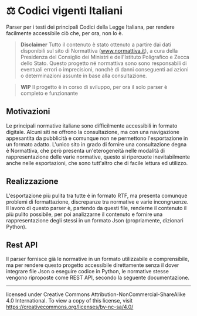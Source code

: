 # ⚖️ Codici vigenti Italiani

Parser per i testi dei principali Codici della Legge Italiana, per rendere facilmente accessibile ciò che, per ora, non lo è.

> **Disclaimer** Tutto il contenuto è stato ottenuto a partire dai dati disponibili sul sito di Normattiva (www.normattiva.it), a cura della Presidenza del Consiglio dei Ministri e dell'Istituto Poligrafico e Zecca dello Stato. Questo progetto né normattiva sono sono responsabili di eventuali errori o imprecisioni, nonchè di danni conseguenti ad azioni o determinazioni assunte in base alla consultazione.

> **WIP** Il progetto è in corso di sviluppo, per ora il solo parser è completo e funzionante 

## Motivazioni
Le principali normative italiane sono difficilmente accessibili in formato digitale. Alcuni siti ne offrono la consultazione, ma con una navigazione appesantita da pubblicità e comunque non ne permettono l'esportazione in un formato adatto.
L'unico sito in grado di fornire una consultazione degna è Normattiva, che però presenta un'eterogeneità nelle modalità di rappresentazione delle varie normative, questo si ripercuote inevitabilmente anche nelle esportazioni, che sono tutt'altro che di facile lettura ed utilizzo.

## Realizzazione
L'esportazione più pulita tra tutte è in formato RTF, ma presenta comunque problemi di formattazione, discrepanze tra normative e varie incongruenze. Il lavoro di questo parser è, partendo da questi file, renderne il contenuto il più pulito possibile, per poi analizzarne il contenuto e fornire una rappresentazione degli stessi in un formato Json (propriamente, dizionari Python).

## Rest API
Il parser fornisce già le normative in un formato utilizzabile e comprensibile, ma per rendere questo progetto accessibile direttamente senza il dover integrare file Json o eseguire codice in Python, le normative stesse vengono riproposte come REST API, secondo la seguente documentazione.

---

licensed under Creative Commons Attribution-NonCommercial-ShareAlike 4.0 International. To view a copy of this license, visit https://creativecommons.org/licenses/by-nc-sa/4.0/